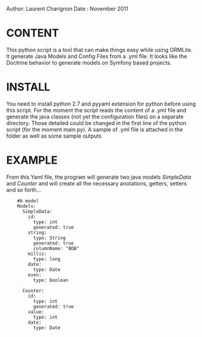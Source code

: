 Author: Laurent Charignon
Date  : November 2011


CONTENT
=======

This python script is a tool that can make things easy while using ORMLite.
It generate Java Models and Config Files from a .yml file.
It looks like the Doctrine behavior to generate models on Symfony based projects.


INSTALL
=======
You need to install python 2.7 and pyyaml extension for python before using this script.
For the moment the script reads the content of a .yml file and generate the java classes (not yet the configuration files) on a separate directory.
Those detailed could be changed in the first line of the python script (for the moment main.py).
A sample of .yml file is attached in the folder as well as some sample outputs


EXAMPLE
=======

From this Yaml file, the program will generate two java models *SimpleData* and *Counter* and will create all the necessary anotations, getters, setters and so forth...

        #A model
        Models:
          SimpleData:
            id:
              type: int
              generated: true
            string:
              type: String
              generated: true
              columnName: "BOB"
            millis:
              type: long
            date:
              type: Date
            even:
              type: boolean

          Counter:
            id:
              type: int
              generated: true
            value:
              type: int
            date:
              type: Date



